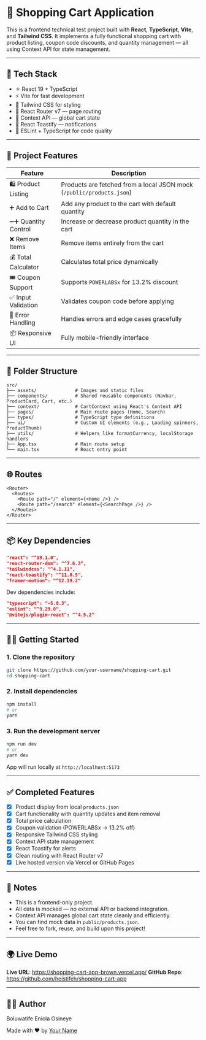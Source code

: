 # 🛒 Shopping Cart Application

This is a frontend technical test project built with **React**, **TypeScript**, **Vite**, and **Tailwind CSS**. It implements a fully functional shopping cart with product listing, coupon code discounts, and quantity management — all using Context API for state management.

---

## 🚀 Tech Stack

- ⚛️ React 19 + TypeScript
- ⚡ Vite for fast development
- 💨 Tailwind CSS for styling
- 🔄 React Router v7 — page routing
- 🔧 Context API — global cart state
- 🔔 React Toastify — notifications
- 🎯 ESLint + TypeScript for code quality

---

## 📄 Project Features

| Feature               | Description                                                           |
| --------------------- | --------------------------------------------------------------------- |
| 🛍 Product Listing     | Products are fetched from a local JSON mock (`/public/products.json`) |
| ➕ Add to Cart        | Add any product to the cart with default quantity                     |
| ➖➕ Quantity Control | Increase or decrease product quantity in the cart                     |
| ❌ Remove Items       | Remove items entirely from the cart                                   |
| 💰 Total Calculator   | Calculates total price dynamically                                    |
| 🎟️ Coupon Support     | Supports `POWERLABSx` for 13.2% discount                              |
| ✅ Input Validation   | Validates coupon code before applying                                 |
| 🛑 Error Handling     | Handles errors and edge cases gracefully                              |
| 📦 Responsive UI      | Fully mobile-friendly interface                                       |

---

## 🧩 Folder Structure

```
src/
├── assets/              # Images and static files
├── components/          # Shared reusable components (Navbar, ProductCard, Cart, etc.)
├── context/             # CartContext using React's Context API
├── pages/               # Main route pages (Home, Search)
├── types/               # TypeScript type definitions
├── ui/                  # Custom UI elements (e.g., Loading spinners, ProductThumb)
├── utils/               # Helpers like formatCurrency, localStorage handlers
├── App.tsx              # Main route setup
└── main.tsx             # React entry point
```

---

## 🌐 Routes

```tsx
<Router>
  <Routes>
    <Route path="/" element={<Home />} />
    <Route path="/search" element={<SearchPage />} />
  </Routes>
</Router>
```

---

## 📦 Key Dependencies

```json
"react": "^19.1.0",
"react-router-dom": "^7.6.3",
"tailwindcss": "^4.1.11",
"react-toastify": "^11.0.5",
"framer-motion": "^12.19.2"
```

Dev dependencies include:

```json
"typescript": "~5.8.3",
"eslint": "^9.29.0",
"@vitejs/plugin-react": "^4.5.2"
```

---

## 🧑‍💻 Getting Started

### 1. Clone the repository

```bash
git clone https://github.com/your-username/shopping-cart.git
cd shopping-cart
```

### 2. Install dependencies

```bash
npm install
# or
yarn
```

### 3. Run the development server

```bash
npm run dev
# or
yarn dev
```

App will run locally at `http://localhost:5173`

---

## ✅ Completed Features

- [x] Product display from local `products.json`
- [x] Cart functionality with quantity updates and item removal
- [x] Total price calculation
- [x] Coupon validation (POWERLABSx → 13.2% off)
- [x] Responsive Tailwind CSS styling
- [x] Context API state management
- [x] React Toastify for alerts
- [x] Clean routing with React Router v7
- [x] Live hosted version via Vercel or GitHub Pages

---

## 📄 Notes

- This is a frontend-only project.
- All data is mocked — no external API or backend integration.
- Context API manages global cart state cleanly and efficiently.
- You can find mock data in `public/products.json`.
- Feel free to fork, reuse, and build upon this project!

---

## 🌍 Live Demo

**Live URL**: https://shopping-cart-app-brown.vercel.app/
**GitHub Repo**: https://github.com/heistifeh/shopping-cart-app

---

## 👨‍💻 Author

Boluwatife Eniola Osineye

Made with ❤️ by [Your Name](https://github.com/heistifeh)
